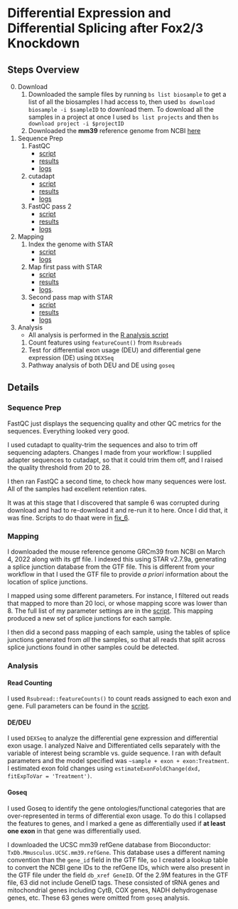 Differential Expression and Differential Splicing after Fox2/3 Knockdown
========================================================================

Steps Overview
--------------

0. Download
	1. Downloaded the sample files by running `bs list biosample` to get a list 
	of all the biosamples I had access to, then used `bs download biosample -i
	$sampleID` to download them. To download all the samples in a project at
	once I used `bs list projects` and then `bs download project -i $projectID`
	2. Downloaded the **mm39** reference genome from NCBI
	[here](https://www.ncbi.nlm.nih.gov/genome/52?genome_assembly_id=992563)
1. Sequence Prep
	1. FastQC 
		* [script](./scripts/01_fastqc.sh)
		* [results](./results/01_fastqc)
		* [logs](./logs/01_fastqc.screenlog)
	2. cutadapt
		* [script](./scripts/02_cutadapt.sh)
		* [results](./results/02_cutadapt)
		* [logs](./logs/02_cutadapt.screenlog)
	3. FastQC pass 2 
		* [script](./scripts/03_fastqc.sh)
		* [results](./results/03_fastqc)
		* [logs](./logs/03_fastqc.screenlog)
2. Mapping
	1. Index the genome with STAR 
		* [script](./scripts/index_genome.sh)
		* [logs](./logs/index_genome.screenlog)
	2. Map first pass with STAR 
		* [script](./scripts/04_map.sh)
		* [results](./results/04_map)
		* [logs](./logs/04_map.screenlog).
	3. Second pass map with STAR
		* [script](./scripts/05_map2.sh)
		* [results](./results/05_map2)
		* [logs](./logs/05_map2.screenlog)
3. Analysis
	* All analysis is performed in the [R analysis script](./scripts/06_all_analysis.R)
	1. Count features using `featureCount()` from `Rsubreads`
	2. Test for differential exon usage (DEU) and differential gene expression
	(DE) using `DEXSeq`
	3. Pathway analysis of both DEU and DE using `goseq`

Details
-------

### Sequence Prep

FastQC just displays the sequencing quality and other QC metrics for the
sequences. Everything looked very good.

I used cutadapt to quality-trim the sequences and also to trim off sequencing
adapters. Changes I made from your workflow: I supplied adapter sequences to
cutadapt, so that it could trim them off, and I raised the quality threshold
from 20 to 28.

I then ran FastQC a second time, to check how many sequences were lost. All of
the samples had excellent retention rates.

It was at this stage that I discovered that sample 6 was corrupted during
download and had to re-download it and re-run it to here. Once I did that, it
was fine. Scripts to do thaat were in [fix_6](./scripts/fix_6/).

### Mapping

I downloaded the mouse reference genome GRCm39 from NCBI on March 4, 2022 along
with its gtf file. I indexed this using STAR v2.7.9a, generating a splice
junction database from the GTF file. This is different from your workflow in
that I used the GTF file to provide _a priori_ information about the location of
splice junctions.

I mapped using some different parameters. For instance, I filtered out reads
that mapped to more than 20 loci, or whose mapping score was lower than 8. The
full list of my parameter settings are in the [script](./scripts/04_map.sh).
This mapping produced a new set of splice junctions for each sample.

I then did a second pass mapping of each sample, using the tables of splice
junctions generated from _all_ the samples, so that all reads that split across
splice junctions found in other samples could be detected.

### Analysis

#### Read Counting

I used `Rsubread::featureCounts()` to count reads assigned to each exon and
gene. Full parameters can be found in the [script](./script/06_all_analysis.R).

#### DE/DEU

I used `DEXSeq` to analyze the differential gene expression and differential
exon usage. I analyzed Naive and Differentiated cells separately with the
variable of interest being scramble vs. guide sequence. I ran with default
parameters and the model specified was `~sample + exon + exon:Treatment`. I 
estimated exon fold changes using `estimateExonFoldChange(dxd, fitExpToVar =
'Treatment')`.

#### Goseq

I used Goseq to identify the gene ontologies/functional categories that are
over-represented in terms of differential exon usage. To do this I collapsed the
features to genes, and I marked a gene as differentially used if **at least one
exon** in that gene was differentially used.

I downloaded the UCSC mm39 refGene database from Bioconductor:
`TxDb.Mmusculus.UCSC.mm39.refGene`. This database uses a different naming
convention than the `gene_id` field in the GTF file, so I created a lookup table
to convert the NCBI gene IDs to the refGene IDs, which were also present in the
GTF file under the field `db_xref GeneID`. Of the 2.9M features in the GTF file,
63 did not include GeneID tags. These consisted of tRNA genes and mitochondrial
genes including CytB, COX genes, NADH dehydrogenase genes, etc. These 63 genes
were omitted from `goseq` analysis.
